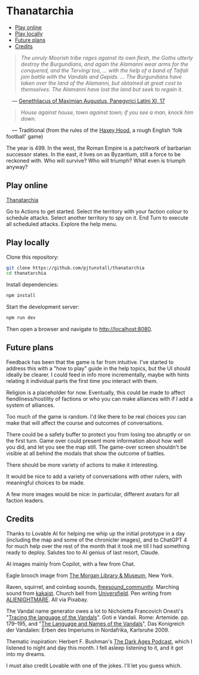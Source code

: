 # Thanatarchia

- [Play online](#play-online)
- [Play locally](#play-locally)
- [Future plans](#future-plans)
- [Credits](#credits)

> _The unruly Moorish tribe rages against its own flesh, the Goths utterly destroy the Burgundians, and again the Alamanni wear arms for the conquered, and the Tervingi too, ... with the help of a band of Taifali join battle with the Vandals and Gepids. ... The Burgundians have taken over the land of the Alamanni, but obtained at great cost to themselves. The Alamanni have lost the land but seek to regain it._

&nbsp;&nbsp;&nbsp;&nbsp;— [Genethliacus of Maximian Augustus, Panegyrici Latini XI, 17](https://www.jassa.org/?p=7497)

> _House against house, town against town; if you see a man, knock him down._

&nbsp;&nbsp;&nbsp;&nbsp;— Traditional (from the rules of the [Haxey Hood](https://en.wikipedia.org/wiki/Haxey_Hood), a rough English 'folk football' game)

The year is 499. In the west, the Roman Empire is a patchwork of barbarian successor states. In the east, it lives on as Byzantium, still a force to be reckoned with. Who will survive? Who will triumph? What even is triumph anyway?

## Play online

[Thanatarchia](https://thanatarchia.netlify.app/)

Go to Actions to get started. Select the territory with your faction colour to schedule attacks. Select another territory to spy on it. End Turn to execute all scheduled attacks. Explore the help menu.

## Play locally

Clone this repository:

```sh
git clone https://github.com/pjtunstall/thanatarchia
cd thanatarchia

```

Install dependencies:

```sh
npm install
```

Start the development server:

```sh
npm run dev
```

Then open a browser and navigate to [http://localhost:8080](http://localhost:8080).

## Future plans

Feedback has been that the game is far from intuitive. I've started to address this with a "how to play" guide in the help topics, but the UI should ideally be clearer. I could feed in info more incrementally, maybe with hints relating it individual parts the first time you interact with them.

Religion is a placeholder for now. Eventually, this could be made to affect fiendliness/hostility of factions or who you can make alliances with if I add a system of alliances.

Too much of the game is random. I'd like there to be real choices you can make that will affect the course and outcomes of conversations.

There could be a safety buffer to protect you from losing too abruptly or on the first turn. Game over could present more information about how well you did, and let you see the map still. The game-over screen shouldn't be visible at all behind the modals that show the outcome of battles.

There should be more variety of actions to make it interesting.

It would be nice to add a variety of conversations with other rulers, with meaningful choices to be made.

A few more images would be nice: in particular, different avatars for all faction leaders.

## Credits

Thanks to Lovable AI for helping me whip up the initial prototype in a day (including the map and some of the chronicler images), and to ChatGPT 4 for much help over the rest of the month that it took me till I had something ready to deploy. Salutes too to AI genius of last resort, Claude.

AI images mainly from Copilot, with a few from Chat.

Eagle brooch image from [The Morgan Library & Museum](https://www.themorgan.org/objects/item/290015), New York.

Raven, squirrel, and coinbag sounds, [freesound_community](https://pixabay.com/users/freesound_community-46691455/). Marching sound from [kakaist](https://pixabay.com/users/kakaist-48093450). Church bell from [Universfield](https://pixabay.com/users/universfield-28281460). Pen writing from [ALIENIGHTMARE](https://pixabay.com/users/alienightmare-42489797). All via Pixabay.

The Vandal name generator owes a lot to Nicholetta Francovich Onesti's "[Tracing the language of the Vandals](https://www.academia.edu/691311/Tracing_the_Language_of_the_Vandals)". Goti e Vandali. Rome: Artemide. pp. 179–195, and "[The Language and Names of the Vandals](https://www.academia.edu/1516556/THE_LANGUAGE_AND_NAMES_OF_THE_VANDALS)", Das Konigreich der Vandalen: Erben des Imperiums in Nordafrika, Karlsruhe 2009.

Thematic inspiration: Herbert F. Bushman's [The Dark Ages Podcast](https://darkagespod.com/), which I listened to night and day this month. I fell asleep listening to it, and it got into my dreams.

I must also credit Lovable with one of the jokes. I'll let you guess which.
